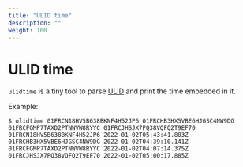 ```yaml
---
title: "ULID time"
description: ""
weight: 100
---
```


# ULID time

`ulidtime` is a tiny tool to parse [ULID](https://github.com/ulid/spec) and print the time embedded in it.

Example:

```
$ ulidtime 01FRCN18HV5B638BKNF4H52JP6 01FRCHB3HX5VBE6HJGSC4NW9DG 01FRCFGMP7TAXD2PTNWVW8RYYC 01FRCJHSJX7PQ38VQFQ2T9EF70
01FRCN18HV5B638BKNF4H52JP6 2022-01-02T05:43:41.883Z
01FRCHB3HX5VBE6HJGSC4NW9DG 2022-01-02T04:39:10.141Z
01FRCFGMP7TAXD2PTNWVW8RYYC 2022-01-02T04:07:14.375Z
01FRCJHSJX7PQ38VQFQ2T9EF70 2022-01-02T05:00:17.885Z
```

